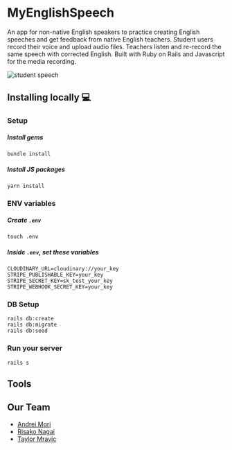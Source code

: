 # MyEnglishSpeech
<p align="left">An app for non-native English speakers to practice creating English speeches and get feedback from native English teachers. Student users record their voice and upload audio files. Teachers listen and re-record the same speech with corrected English. Built with Ruby on Rails and Javascript for the media recording.</p>

![student speech](https://user-images.githubusercontent.com/59186645/158356407-e58ce9e5-99a7-4015-8593-820af33f8523.png)

## Installing locally :computer:
### Setup
##### Install gems
```
bundle install
```
##### Install JS packages
```
yarn install
```

### ENV variables
##### Create `.env`
```
touch .env
```
##### Inside `.env`, set these variables
```
CLOUDINARY_URL=cloudinary://your_key
STRIPE_PUBLISHABLE_KEY=your_key
STRIPE_SECRET_KEY=sk_test_your_key
STRIPE_WEBHOOK_SECRET_KEY=your_key

```

### DB Setup
```
rails db:create
rails db:migrate
rails db:seed

```

### Run your server

```
rails s

```

## Tools


## Our Team
* [Andrei Mori](https://github.com/andreicodenz)
* [Risako Nagai](https://github.com/Risako03)
* [Taylor Mravic](https://github.com/tmravic)

